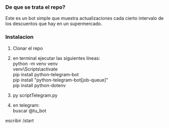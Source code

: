 ### De que se trata el repo?  
Este es un bot simple que muestra actualizaciones cada cierto intervalo de los descuentos que hay en un supermercado.

### Instalacion
1. Clonar el repo  
2. en terminal ejecutar las siguientes líneas:  
python -m venv venv  
venv\Scripts\activate  
pip install python-telegram-bot  
pip install "python-telegram-bot[job-queue]"  
pip install python-dotenv
  
3. py scriptTelegram.py  
    
4. en telegram:  
buscar @tu_bot  

escribir /start  
